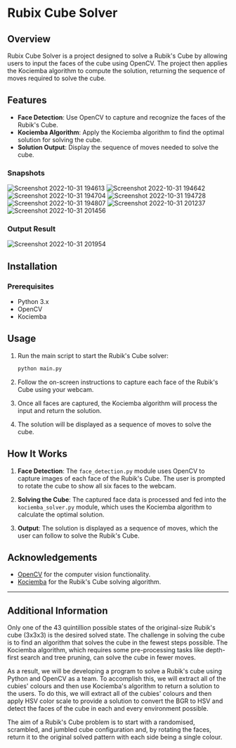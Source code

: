 # Rubix Cube Solver

## Overview
Rubix Cube Solver is a project designed to solve a Rubik's Cube by allowing users to input the faces of the cube using OpenCV. The project then applies the Kociemba algorithm to compute the solution, returning the sequence of moves required to solve the cube.

## Features
- **Face Detection**: Use OpenCV to capture and recognize the faces of the Rubik's Cube.
- **Kociemba Algorithm**: Apply the Kociemba algorithm to find the optimal solution for solving the cube.
- **Solution Output**: Display the sequence of moves needed to solve the cube.
### Snapshots
![Screenshot 2022-10-31 194613](https://github.com/user-attachments/assets/78c02a78-0897-4362-b2e1-557b89a15201)
![Screenshot 2022-10-31 194642](https://github.com/user-attachments/assets/e089ea73-99b2-4984-9ebb-dd6603b5a660)
![Screenshot 2022-10-31 194704](https://github.com/user-attachments/assets/bc970457-0981-46c4-a4ed-b5b5b38ee54e)
![Screenshot 2022-10-31 194728](https://github.com/user-attachments/assets/73334d56-ff85-44a1-9d28-4a4ff1c9f43d)
![Screenshot 2022-10-31 194807](https://github.com/user-attachments/assets/30ba66b4-c332-478a-bec5-4d35aaf6c83b)
![Screenshot 2022-10-31 201237](https://github.com/user-attachments/assets/76ff2452-f143-4dfe-b508-7b831d867c5e)
![Screenshot 2022-10-31 201456](https://github.com/user-attachments/assets/dc70f490-e813-498f-b75c-e9ebb5a05623)

### Output Result
![Screenshot 2022-10-31 201954](https://github.com/user-attachments/assets/1cf601bf-507b-434f-a80e-e08f96b17476)









## Installation

### Prerequisites
- Python 3.x
- OpenCV
- Kociemba

## Usage

1. Run the main script to start the Rubik's Cube solver:
    ```bash
    python main.py
    ```

2. Follow the on-screen instructions to capture each face of the Rubik's Cube using your webcam.

3. Once all faces are captured, the Kociemba algorithm will process the input and return the solution.

4. The solution will be displayed as a sequence of moves to solve the cube.


## How It Works

1. **Face Detection**: The `face_detection.py` module uses OpenCV to capture images of each face of the Rubik's Cube. The user is prompted to rotate the cube to show all six faces to the webcam.

2. **Solving the Cube**: The captured face data is processed and fed into the `kociemba_solver.py` module, which uses the Kociemba algorithm to calculate the optimal solution.

3. **Output**: The solution is displayed as a sequence of moves, which the user can follow to solve the Rubik's Cube.



## Acknowledgements
- [OpenCV](https://opencv.org/) for the computer vision functionality.
- [Kociemba](https://github.com/hkociemba/RubiksCube-TwophaseSolver) for the Rubik's Cube solving algorithm.

---

## Additional Information

Only one of the 43 quintillion possible states of the original-size Rubik's cube (3x3x3) is the desired solved state. The challenge in solving the cube is to find an algorithm that solves the cube in the fewest steps possible. The Kociemba algorithm, which requires some pre-processing tasks like depth-first search and tree pruning, can solve the cube in fewer moves. 

As a result, we will be developing a program to solve a Rubik's cube using Python and OpenCV as a team. To accomplish this, we will extract all of the cubies' colours and then use Kociemba's algorithm to return a solution to the users. To do this, we will extract all of the cubies' colours and then apply HSV color scale to provide a solution to convert the BGR to HSV and detect the faces of the cube in each and every environment possible. 

The aim of a Rubik's Cube problem is to start with a randomised, scrambled, and jumbled cube configuration and, by rotating the faces, return it to the original solved pattern with each side being a single colour.
